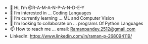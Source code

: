 - 👋 Hi, I’m @R-A-M-A-N-P-A-N-D-E-Y
- 👀 I’m interested in ... Coding Languages
- 🌱 I’m currently learning ... ML and Computer Vision
- 💞️ I’m looking to collaborate on ... programs Of Python Languages
- 📫 How to reach me ... email: Ramanpandey.2512@gmail.com
- LinkedIn: https://www.linkedin.com/in/raman-p-268094119/

<!---
R-A-M-A-N-P-A-N-D-E-Y/R-A-M-A-N-P-A-N-D-E-Y is a ✨ special ✨ repository because its `README.md` (this file) appears on your GitHub profile.
You can click the Preview link to take a look at your changes.
--->
